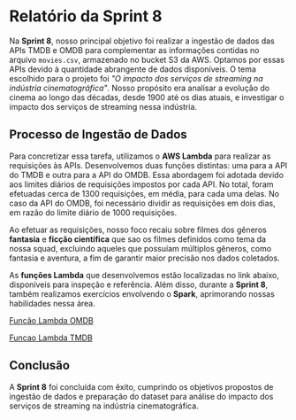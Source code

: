 # Relatório da Sprint 8

Na **Sprint 8**, nosso principal objetivo foi realizar a ingestão de dados das APIs TMDB e OMDB para complementar as informações contidas no arquivo `movies.csv`, armazenado no bucket S3 da AWS. Optamos por essas APIs devido à quantidade abrangente de dados disponíveis. O tema escolhido para o projeto foi *"O impacto dos serviços de streaming na indústria cinematográfica"*. Nosso propósito era analisar a evolução do cinema ao longo das décadas, desde 1900 até os dias atuais, e investigar o impacto dos serviços de streaming nessa indústria.

## Processo de Ingestão de Dados

Para concretizar essa tarefa, utilizamos o **AWS Lambda** para realizar as requisições às APIs. Desenvolvemos duas funções distintas: uma para a API do TMDB e outra para a API do OMDB. Essa abordagem foi adotada devido aos limites diários de requisições impostos por cada API. No total, foram efetuadas cerca de 1300 requisições, em média, para cada uma delas. No caso da API do OMDB, foi necessário dividir as requisições em dois dias, em razão do limite diário de 1000 requisições.

Ao efetuar as requisições, nosso foco recaiu sobre filmes dos gêneros **fantasia** e **ficção científica** que sao os filmes definidos como tema da nossa squad, excluindo aqueles que possuíam múltiplos gêneros, como fantasia e aventura, a fim de garantir maior precisão nos dados coletados.

As **funções Lambda** que desenvolvemos estão localizadas no link abaixo, disponíveis para inspeção e referência. Além disso, durante a **Sprint 8**, também realizamos exercícios envolvendo o **Spark**, aprimorando nossas habilidades nessa área.

[Funcão Lambda OMDB](https://github.com/joaoFelipeSales/Programa-Data-Analytics-AWS-CompassUol/blob/main/8-Sprint8-Relatorio-Fun%C3%A7%C3%A3oLambda/LambdaDadosOMDB.py)

[Funcao Lambda TMDB](https://github.com/joaoFelipeSales/Programa-Data-Analytics-AWS-CompassUol/blob/main/8-Sprint8-Relatorio-Fun%C3%A7%C3%A3oLambda/LambdaDadosTMDB.py)

## Conclusão

A **Sprint 8** foi concluída com êxito, cumprindo os objetivos propostos de ingestão de dados e preparação do dataset para análise do impacto dos serviços de streaming na indústria cinematográfica.

